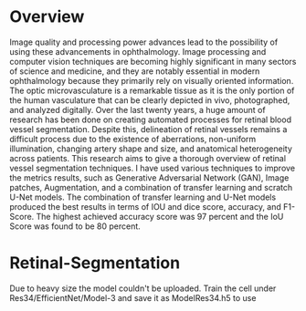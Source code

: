 # Overview
Image quality and processing power advances lead to the possibility of using these advancements in ophthalmology. Image processing and computer vision techniques are becoming highly significant in many sectors of science and medicine, and they are notably essential in modern ophthalmology because they primarily rely on visually oriented information. The optic microvasculature is a remarkable tissue as it is the only portion of the human vasculature that can be clearly depicted in vivo, photographed, and analyzed digitally. Over the last twenty years, a huge amount of research has been done on creating automated processes for retinal blood vessel segmentation. Despite this, delineation of retinal vessels remains a difficult process due to the existence of aberrations, non-uniform illumination, changing artery shape and size, and anatomical heterogeneity across patients. This research aims to give a thorough overview of retinal vessel segmentation techniques. I have used various techniques to improve the metrics results, such as Generative Adversarial Network (GAN), Image patches, Augmentation, and a combination of transfer learning and scratch U-Net models. The combination of transfer learning and U-Net models produced the best results in terms of IOU and dice score, accuracy, and F1-Score. The highest achieved accuracy score was 97 percent and the IoU Score was found to be 80 percent.

# Retinal-Segmentation

Due to heavy size the model couldn't be uploaded. Train the cell under Res34/EfficientNet/Model-3 and save it as ModelRes34.h5 to use

